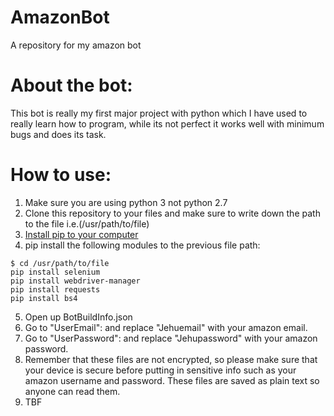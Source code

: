 # AmazonBot
A repository  for my amazon bot

# About the bot:
This bot is really my first major project with python which I have used to really learn how to program, while its not perfect it works well with minimum bugs and does its task.

# How to use:
1. Make sure you are using python 3 not python 2.7
2. Clone this repository to your files and make sure to write down the path to the file i.e.(/usr/path/to/file)
3. [Install pip to your computer](https://pip.pypa.io/en/stable/installation/)
4. pip install the following modules to the previous file path:
  ```
  $ cd /usr/path/to/file
  pip install selenium
  pip install webdriver-manager
  pip install requests
  pip install bs4
  ```
5. Open up BotBuildInfo.json
6. Go to "UserEmail": and replace "Jehuemail" with your amazon email.
7. Go to "UserPassword": and replace "Jehupassword" with your amazon password.
8. Remember that these files are not encrypted, so please make sure that your device is secure before putting in sensitive info such as your amazon username and password. These files are saved as plain text so anyone can read them.
9. TBF
  
